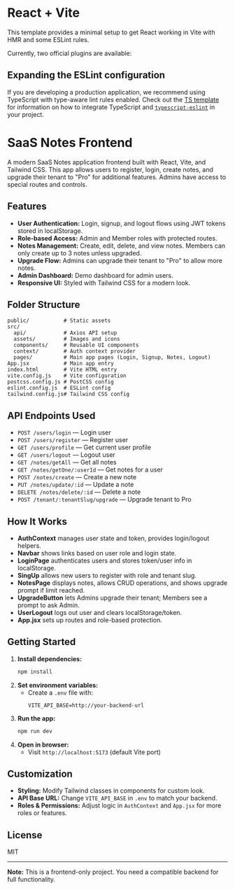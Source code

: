 # React + Vite

This template provides a minimal setup to get React working in Vite with HMR and some ESLint rules.

Currently, two official plugins are available:


## Expanding the ESLint configuration

If you are developing a production application, we recommend using TypeScript with type-aware lint rules enabled. Check out the [TS template](https://github.com/vitejs/vite/tree/main/packages/create-vite/template-react-ts) for information on how to integrate TypeScript and [`typescript-eslint`](https://typescript-eslint.io) in your project.

# SaaS Notes Frontend

A modern SaaS Notes application frontend built with React, Vite, and Tailwind CSS. This app allows users to register, login, create notes, and upgrade their tenant to "Pro" for additional features. Admins have access to special routes and controls.

## Features
- **User Authentication:** Login, signup, and logout flows using JWT tokens stored in localStorage.
- **Role-based Access:** Admin and Member roles with protected routes.
- **Notes Management:** Create, edit, delete, and view notes. Members can only create up to 3 notes unless upgraded.
- **Upgrade Flow:** Admins can upgrade their tenant to "Pro" to allow more notes.
- **Admin Dashboard:** Demo dashboard for admin users.
- **Responsive UI:** Styled with Tailwind CSS for a modern look.

## Folder Structure
```
public/           # Static assets
src/
  api/            # Axios API setup
  assets/         # Images and icons
  components/     # Reusable UI components
  context/        # Auth context provider
  pages/          # Main app pages (Login, Signup, Notes, Logout)
App.jsx           # Main app entry
index.html        # Vite HTML entry
vite.config.js    # Vite configuration
postcss.config.js # PostCSS config
eslint.config.js  # ESLint config
tailwind.config.js# Tailwind CSS config
```

## API Endpoints Used
- `POST /users/login` — Login user
- `POST /users/register` — Register user
- `GET /users/profile` — Get current user profile
- `GET /users/logout` — Logout user
- `GET /notes/getAll` — Get all notes
- `GET /notes/getOne/:userId` — Get notes for a user
- `POST /notes/create` — Create a new note
- `PUT /notes/update/:id` — Update a note
- `DELETE /notes/delete/:id` — Delete a note
- `POST /tenant/:tenantSlug/upgrade` — Upgrade tenant to Pro

## How It Works
- **AuthContext** manages user state and token, provides login/logout helpers.
- **Navbar** shows links based on user role and login state.
- **LoginPage** authenticates users and stores token/user info in localStorage.
- **SingUp** allows new users to register with role and tenant slug.
- **NotesPage** displays notes, allows CRUD operations, and shows upgrade prompt if limit reached.
- **UpgradeButton** lets Admins upgrade their tenant; Members see a prompt to ask Admin.
- **UserLogout** logs out user and clears localStorage/token.
- **App.jsx** sets up routes and role-based protection.

## Getting Started
1. **Install dependencies:**
	```powershell
	npm install
	```
2. **Set environment variables:**
	- Create a `.env` file with:
	  ```env
	  VITE_API_BASE=http://your-backend-url
	  ```
3. **Run the app:**
	```powershell
	npm run dev
	```
4. **Open in browser:**
	- Visit `http://localhost:5173` (default Vite port)

## Customization
- **Styling:** Modify Tailwind classes in components for custom look.
- **API Base URL:** Change `VITE_API_BASE` in `.env` to match your backend.
- **Roles & Permissions:** Adjust logic in `AuthContext` and `App.jsx` for more roles or features.

## License
MIT

---
**Note:** This is a frontend-only project. You need a compatible backend for full functionality.
